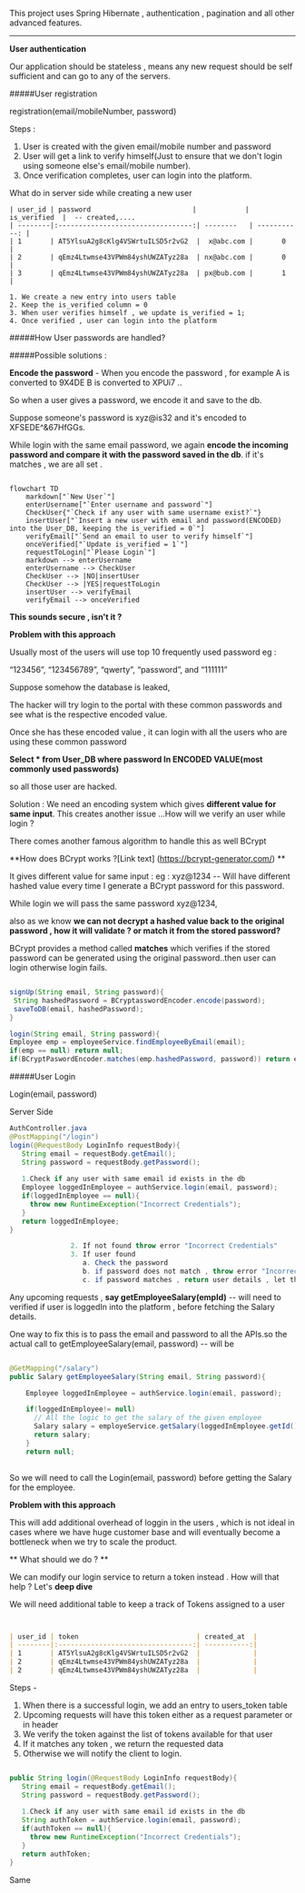 This project uses Spring Hibernate , authentication , pagination and all other advanced features.

***
**User authentication**

Our application should be stateless , means any new request should be self sufficient and can go to any of the servers.


#####User registration

registration(email/mobileNumber, password)

Steps :

 1. User is created with the given email/mobile number and password
 2. User will get a link to verify himself(Just to ensure that we don't login using someone else's email/mobile number).
 3. Once verification completes, user can login into the platform.
 
 What do in server side while creating a new user 
 
 ```
 | user_id | password                         |            | is_verified  |  -- created,.... 
| --------|:---------------------------------:| --------   | -----------: |
| 1       | AT5YlsuA2g8cKlg4VSWrtuILSD5r2vG2  |  x@abc.com |       0      |
| 2       | qEmz4Ltwmse43VPWm84yshUWZATyz28a  | nx@abc.com |       0      |
| 3       | qEmz4Ltwmse43VPWm84yshUWZATyz28a  | px@bub.com |       1      |
 
 ```
 
    1. We create a new entry into users table 
    2. Keep the is_verified column = 0
    3. When user verifies himself , we update is_verified = 1;
    4. Once verified , user can login into the platform
    
#####How User passwords are handled?

#####Possible solutions : 

**Encode the password** - When you encode the password , for example 
A is converted to 9X4DE
B is converted to XPUi7
 .. 
 
So when a user gives a password, we encode it and save to the db.

Suppose someone's password is xyz@is32  and it's encoded to XFSEDE^&67HfGGs.

While login with the same email password, we again **encode the incoming password and compare it with the password saved in the db**. if it's matches , we are all set .

```mermaid

flowchart TD
    markdown["`New User`"]
    enterUsername["`Enter username and password`"]
    CheckUser{"`Check if any user with same username exist?`"}
    insertUser["`Insert a new user with email and password(ENCODED) into the User_DB, keeping the is_verified = 0`"]
    verifyEmail["`Send an email to user to verify himself`"]
    onceVerified["`Update is_verified = 1`"]
    requestToLogin["`Please Login`"]
    markdown --> enterUsername
    enterUsername --> CheckUser
    CheckUser --> |NO|insertUser
    CheckUser --> |YES|requestToLogin
    insertUser --> verifyEmail
    verifyEmail --> onceVerified

```
**This sounds secure , isn't it ?**

**Problem with this approach**

Usually most of the users will use top 10 frequently used password 
eg :
  
  “123456”,
 “123456789”,
 “qwerty”,
 “password”,
 and “111111”


Suppose somehow the database is leaked, 

The hacker will try login to the portal with these common passwords and see what is the respective encoded value.

Once she has these encoded value , it can login with all the users who are using these common password 

**Select * from  User_DB where password In ENCODED VALUE(most commonly used passwords)**

so all those user are hacked. 

Solution : We need an encoding system which gives **different value for same input**. 
This creates another issue ...How will we verify an user while login ?

There comes another famous algorithm to handle this as well BCrypt

**How does BCrypt works ?[Link text] (https://bcrypt-generator.com/) **

It gives different value for same input :
eg : xyz@1234 -- Will have different hashed value every time I generate a BCrypt password for this password.

While login we will pass the same password xyz@1234, 

also as we know **we can not decrypt a hashed value back to the original password , how it will validate ? or match it from the stored password?**

BCrypt provides a method called **matches** which verifies if the stored password can be generated using the original password..then user can login otherwise login fails.



```java 

signUp(String email, String password){
 String hashedPassword = BCryptasswordEncoder.encode(password);
 saveToDB(email, hashedPassword);
}

login(String email, String password){
Employee emp = employeeService.findEmployeeByEmail(email);
if(emp == null) return null; 
if(BCryptPaswordEncoder.matches(emp.hashedPassword, password)) return emp;

```














#####User Login 

Login(email, password)

Server Side

```java
AuthController.java
@PostMapping("/login")
login(@RequestBody LoginInfo requestBody){
   String email = requestBody.getEmail();
   String password = requestBody.getPassword();
   
   1.Check if any user with same email id exists in the db
   Employee loggedInEmployee = authService.login(email, password);
   if(loggedInEmployee == null){
     throw new RuntimeException("Incorrect Credentials");
   }  
   return loggedInEmployee;
}

               2. If not found throw error "Incorrect Credentials"
               3. If user found 
                  a. Check the password 
                  b. if password does not match , throw error "Incorrect Credentials"
                  c. if password matches , return user details , let the user Login
```
Any upcoming requests , **say getEmployeeSalary(empId)** -- will need to verified if user is loggedIn into the platform , before fetching the Salary details.

One way to fix this is to pass the email and password to all the APIs.so the actual call to
getEmployeeSalary(email, password) -- will be 

```java 

@GetMapping("/salary")
public Salary getEmployeeSalary(String email, String password){

	Employee loggedInEmployee = authService.login(email, password);

	if(loggedInEmployee!= null)
	  // All the logic to get the salary of the given employee
	  Salary salary = employeService.getSalary(loggedInEmployee.getId());
	  return salary;
	}
	return null;
	


```

So we will need to call the Login(email, password) before getting the Salary for the employee.

**Problem with this approach** 

This will add additional overhead of loggin in the users , which is not ideal in cases where we have huge customer base and will eventually become a bottleneck when we try to scale the product.

** What should we do ? **

We can modify our login service to return a token instead . How will that help ? Let's **deep dive** 

We will need additional table to keep a track of Tokens assigned to a user 


```md


| user_id | token                             | created_at  |
| --------|:---------------------------------:| -----------:|
| 1       | AT5YlsuA2g8cKlg4VSWrtuILSD5r2vG2  |             |
| 2       | qEmz4Ltwmse43VPWm84yshUWZATyz28a  |             |
| 2       | qEmz4Ltwmse43VPWm84yshUWZATyz28a  |             |


```


Steps -
 
 1. When there is a successful login, we add an entry to users_token table
 2. Upcoming requests will have this token either as a request parameter or in header
 3. We verify the token against the list of tokens available for that user   
 4. If it matches any token , we return the requested data
 5. Otherwise we will notify the client to login.
  


```java

public String login(@RequestBody LoginInfo requestBody){
   String email = requestBody.getEmail();
   String password = requestBody.getPassword();
   
   1.Check if any user with same email id exists in the db
   String authToken = authService.login(email, password);
   if(authToken == null){
     throw new RuntimeException("Incorrect Credentials");
   }  
   return authToken;
}

```

Same 

